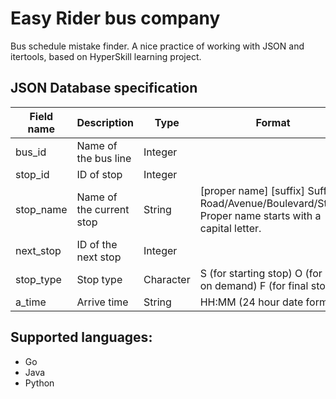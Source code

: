 # Easy Rider bus company
Bus schedule mistake finder. A nice practice of working with JSON and itertools, based on HyperSkill learning project.

## JSON Database specification
| Field name | Description              | Type      | Format                                                                                                | Other    |
|------------|--------------------------|-----------|-------------------------------------------------------------------------------------------------------|----------|
| bus_id     | Name of the bus line     | Integer   |                                                                                                       | Required |
| stop_id    | ID of stop               | Integer   |                                                                                                       | Required |
| stop_name  | Name of the current stop | String    | [proper name] [suffix] Suffix: Road/Avenue/Boulevard/Street Proper name starts with a capital letter. | Required |
| next_stop  | ID of the next stop      | Integer   |                                                                                                       | Required |
| stop_type  | Stop type                | Character | S (for starting stop) O (for stop on demand) F (for final stop)                                       |          |
| a_time     | Arrive time              | String    | HH:MM (24 hour date format)                                                                           | Required |

## Supported languages:
- Go
- Java
- Python
